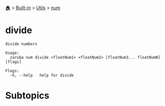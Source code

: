 <!--startTocHeader-->
[🏠](../../../README.md) > [Built-in](../../README.md) > [Utils](../README.md) > [num](README.md)
# divide
<!--endTocHeader-->

```
divide numbers

Usage:
  zaruba num divide <floatNum1> <floatNum2> [floatNum3... floatNumN] [flags]

Flags:
  -h, --help   help for divide

```

# Subtopics
<!--startTocSubtopic-->
<!--endTocSubtopic-->